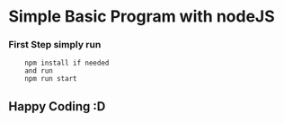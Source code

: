 # Simple Basic Program with nodeJS

### First Step simply run
```
    npm install if needed
    and run
    npm run start

```

## Happy Coding :D